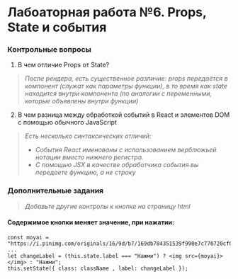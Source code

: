 # Лабоаторная работа №6. Props, State и события 

### Контрольные вопросы

1. В чем отличие Props от State?

> *После рендера, есть существенное различие: props передаётся в компонент (служат как параметры функции), в то время как state находится внутри компонента (по аналогии с переменными, которые объявлены внутри функции)*

2. В чем разница между обработкой событий в React и элементов DOM с помощью обычного JavaScript 

> *Есть несколько синтаксических отличий:*
> * *События React именованы с использованием верблюжьей нотации вместо нижнего регистра.*
> * *С помощью JSX в качестве обработчика события вы передаете функцию, а не строку*

### Дополнительные задания

> *Добавьте другие контролы к кнопке на страницу html*

#### Содержимое кнопки меняет значение, при нажатии:
```
const moyai = "https://i.pinimg.com/originals/16/9d/b7/169db784351539f990e7c770720cf075.png";
...
let changeLabel = (this.state.label === "Нажми") ? <img src={moyai}></img> : "Нажми";
this.setState({ class: className , label: changeLabel });
```